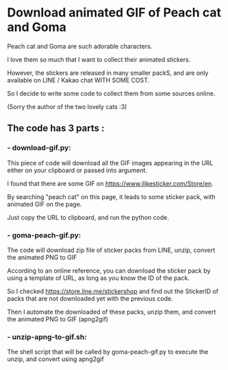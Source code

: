 # Download animated GIF of Peach cat and Goma
Peach cat and Goma are such adorable characters. 

I love them so much that I want to collect their animated stickers.

However, the stickers are released in many smaller packS, and are only available on LINE / Kakao chat WITH SOME COST.

So I decide to write some code to collect them from some sources online.

(Sorry the author of the two lovely cats :3)

## The code has 3 parts :
### - download-gif.py: 
This piece of code will download all the GIF images appearing in the URL either on your clipboard or passed into argument. 

I found that there are some GIF on https://www.ilikesticker.com/Store/en. 

By searching "peach cat" on this page, it leads to some sticker pack, with animated GIF on the page. 

Just copy the URL to clipboard, and run the python code.

### - goma-peach-gif.py: 
The code will download zip file of sticker packs from LINE, unzip, convert the animated PNG to GIF

According to an online reference, you can download the sticker pack by using a template of URL, as long as you know the ID of the pack.

So I checked https://store.line.me/stickershop and find out the StickerID of packs that are not downloaded yet with the previous code.

Then I automate the downloaded of these packs, unzip them, and convert the animated PNG to GIF (apng2gif)

### - unzip-apng-to-gif.sh:
The shell script that will be called by goma-peach-gif.py to execute the unzip, and convert using apng2gif

